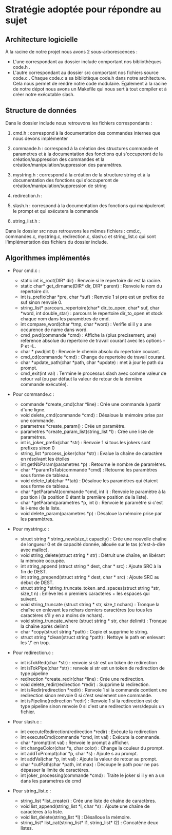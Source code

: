 # Stratégie adoptée pour répondre au sujet 

## Architecture logicielle 

À la racine de notre projet nous avons 2 sous-arborescences :
- L'une correspondant au dossier include comportant nos bibliothèques code.h .
- L'autre correspondant au dossier src comportant nos fichiers source code.c .
Chaque code.c a sa bibliotèque code.h dans notre architecture.
Cela nous permet de rendre notre code modulaire.
Également à la racine de notre dépot nous avons un Makefile qui nous sert à tout compiler et à créer notre exécutable slash.

## Structure de données

Dans le dossier include nous retrouvons les fichiers correspondants :

1. cmd.h : correspond à la documentation des commandes internes que nous devons implémenter

2. commande.h : correspond à la création des structures commande et parametres et à la documentation des fonctions qui s'occuperont de la création/suppression des commandes et la création/manipulation/suppression des paramêtres.

3. mystring.h : correspond à la création de la structure string et à la documentation des fonctions qui s'occuperont de création/manipulation/suppression de string

4. redirection.h : 

5. slash.h : correspond à la documentation des fonctions qui manipuleront le prompt et qui exécutera la commande

6. string_list.h :

Dans le dossier src nous retrouvons les mêmes fichiers :
cmd.c, commandes.c, mystring.c, redirection.c, slash.c et string_list.c qui sont l'implémentation des fichiers du dossier include.

## Algorithmes implémentés
- Pour cmd.c :
    - static int is_root(DIR* dir) : Renvoie si le repertoire dir est la racine.
    - static char* get_dirname(DIR* dir, DIR* parent) : Renvoie le nom du repertoire dir.
    - int is_prefix(char *pre, char *suf) : Renvoie 1 si pre est un prefixe de suf sinon renvoie 0.
    - string_list* parcours_repertoire(char* dir_to_open, char* suf, char *word, int double_star) : parcours le repertoire dir_to_open et stock chaque nom dans les paramètres de cmd.
    - int compare_word(char *tmp, char *word) : Verifie si il y a une occurence de name dans word.
    - cmd_pwd(commande *cmd) : Affiche la (plus precisement, une) reference absolue du repertoire de travail courant avec les options -P et -L.
    - char * pwd(int l) : Renvoie le chemin absolu du repertoire courant.
    - cmd_cd(commande *cmd) : Change de repertoire de travail courant.
    - char *update_path(char *path, char *update) : met à jour le path du prompt.
    - cmd_exit(int val) : Termine le processus slash avec comme valeur de retour val (ou par défaut la valeur de retour de la dernière commande exécutée).


- Pour commande.c :
    - commande *create_cmd(char *line) : Crée une commande à partir d'une ligne.
    - void delete_cmd(commande *cmd) : Désaloue la mémoire prise par une commande.
    - parametres *create_param() : Crée un paramètre.
    - parametres *create_param_list(string_list *l) : Crée une liste de paramètres.
    - int is_joker_prefix(char *str) : Renvoie 1 si tous les jokers sont prefixes sinon 0
    - string_list *process_joker(char *str) : Evalue la chaîne de caractère en résolvant les étoiles
    - int getNbParam(parametres *p) : Retourne le nombre de paramètres.
    - char **paramToTab(commande *cmd) : Retourne les paramètres sous forme de tableau.
    - void delete_tab(char **tab) : Désaloue les paramètres qui étaient sous forme de tableau.
    - char *getParamAt(commande *cmd, int i) : Renvoie le paramètre à la position i (la position 0 étant la première position de la liste).
    - char *getParam(parametres *p, int i) : Renvoie le paramètre si c'est le i-ème de la liste.
    - void delete_param(parametres *p) : Désaloue la mémoire prise par les paramètres.

- Pour mystring.c :
    - struct string * string_new(size_t capacity) : Crée une nouvelle chaîne de longueur 0 et de capacité donnée, allouée sur le tas (c'est-à-dire avec malloc).
    - void string_delete(struct string * str) : Détruit une chaîne, en libérant la mémoire occupée.
    - int string_append (struct string * dest, char * src) : Ajoute SRC à la fin de DEST.
    - int string_prepend(struct string * dest, char * src) : Ajoute SRC au début de DEST.
    - struct string *string_truncate_token_and_spaces(struct string *str, size_t n) : Enlève les n premiers caractères + les espaces qui suivent.
    - void string_truncate (struct string * str, size_t nchars) : Tronque la chaîne en enlevant les nchars derniers caractères (ou tous les caractères s'il y en a moins de nchars).
    - void string_truncate_where (struct string * str, char delimit) : Tronque la chaîne après delimit
    - char *copy(struct string *path) : Copie et supprime le string.
    - struct string *clean(struct string *path) : Nettoye le path en enlevant les '/' en trop.

- Pour redirection.c :
    - int isTokRed(char *str) : renvoie si str est un token de redirection
    - int isTokPipe(char *str) : renvoie si str est un token de redirection de type pipeline
    - redirection *create_redir(char *line) : Crée une redirection.
    - void delete_redir(redirection *redir) : Supprime la redirection.
    - int isRedir(redirection *redir) : Renvoie 1 si la commande contient une redirection sinon renvoie 0 si c'est seulement une commande.
    - int isPipeline(redirection *redir) : Renvoie 1 si la redirection est de type pipeline sinon renvoie 0 si c'est une redirection vers/depuis un fichier.

- Pour slash.c :
    - int executeRedirection(redirection *redir) : Exécute la redirection
    - int executeCmd(commande *cmd, int val) : Exécute la commande.
    - char *prompt(int val) : Renvoie le prompt à afficher.
    - int changeColor(char *s, char color) : Change la couleur du prompt.
    - int addToPrompt(char *p, char *s) : Ajoute s au prompt.
    - int addVal(char *p, int val) : Ajoute la valeur de retour au prompt.
    - char *cutPath(char *path, int max) : Découpe le path pour ne pas dépasser la limite de caractères.
    - int joker_processing(commande *cmd) : Traite le joker si il y en a un dans les parametres de cmd

- Pour string_list.c :
    - string_list *list_create() : Crée une liste de chaîne de caractères.
    - void list_append(string_list *l, char *s) : Ajoute une chaîne de caractères à la liste.
    - void list_delete(string_list *l) : Désalloue la mémoire.
    - string_list* list_cat(string_list* l1, string_list* l2) : Concatène deux listes.
